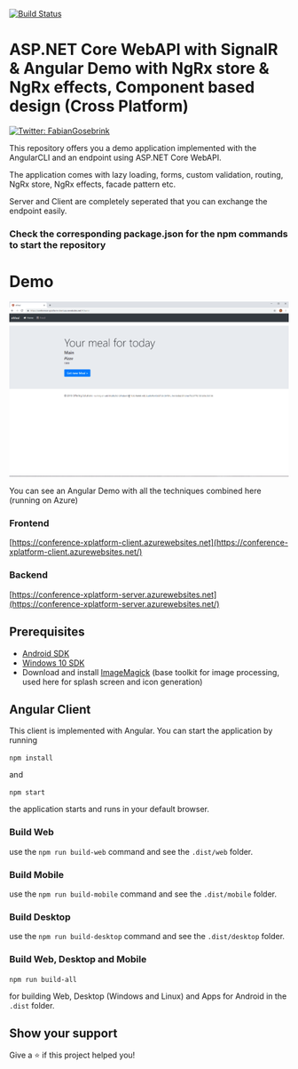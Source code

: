 [![Build Status](https://travis-ci.org/FabianGosebrink/ASPNETCore-Angular-Ngrx.svg?branch=master)](https://travis-ci.org/FabianGosebrink/ASPNETCore-Angular-Ngrx)

# ASP.NET Core WebAPI with SignalR & Angular Demo with NgRx store & NgRx effects, Component based design (Cross Platform)

<p>
  <a href="https://twitter.com/FabianGosebrink">
    <img alt="Twitter: FabianGosebrink" src="https://img.shields.io/twitter/follow/FabianGosebrink.svg?style=social" target="_blank" />
  </a>
</p>
This repository offers you a demo application implemented with the AngularCLI and an endpoint using ASP.NET Core WebAPI.

The application comes with lazy loading, forms, custom validation, routing, NgRx store, NgRx effects, facade pattern etc.

Server and Client are completely seperated that you can exchange the endpoint easily.

### Check the corresponding package.json for the npm commands to start the repository

# Demo

![DemoGif](.github/screen.gif)

You can see an Angular Demo with all the techniques combined here (running on Azure)

### Frontend

[https://conference-xplatform-client.azurewebsites.net](https://conference-xplatform-client.azurewebsites.net/)

### Backend

[https://conference-xplatform-server.azurewebsites.net](https://conference-xplatform-server.azurewebsites.net/)

## Prerequisites

- [Android SDK](https://developer.android.com/sdk/index.html)
- [Windows 10 SDK](https://dev.windows.com/en-us/downloads/windows-10-sdk)
- Download and install [ImageMagick](http://www.imagemagick.org/script/download.php) (base toolkit for image processing, used here for splash screen and icon generation)

## Angular Client

This client is implemented with Angular. You can start the application by running

`npm install`

and

`npm start`

the application starts and runs in your default browser.

### Build Web

use the `npm run build-web` command and see the `.dist/web` folder.

### Build Mobile

use the `npm run build-mobile` command and see the `.dist/mobile` folder.

### Build Desktop

use the `npm run build-desktop` command and see the `.dist/desktop` folder.

### Build Web, Desktop and Mobile

`npm run build-all`

for building Web, Desktop (Windows and Linux) and Apps for Android in the `.dist` folder.

## Show your support

Give a ⭐️ if this project helped you!

